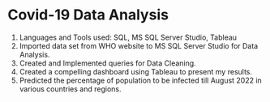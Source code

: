 # Covid-19 Data Analysis
1. Languages and Tools used: SQL, MS SQL Server Studio, Tableau
2. Imported data set from WHO website to MS SQL Server Studio for Data Analysis.
3. Created and Implemented queries for Data Cleaning.
4. Created a compelling dashboard using Tableau to present my results.
5. Predicted the percentage of population to be infected till August 2022 in various countries and regions.
